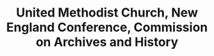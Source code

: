 ---
layout: repo
title: "United Methodist Church, New England Conference, Commission on Archives and History"
id: 17660
permalink: repos/17660/
---